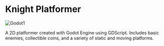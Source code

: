 # Knight Platformer

![Godot1](https://github.com/user-attachments/assets/b5e32049-ec31-4dfb-9530-8824d7d6b2aa)

A 2D platformer created with Godot Engine using GDScript. Includes basic enemies, collectible coins, and a variety of static and moving platforms.
